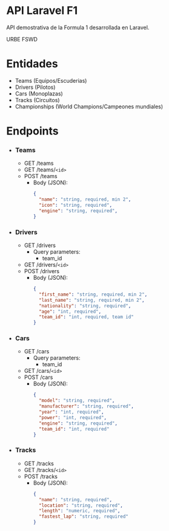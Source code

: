# API Laravel F1

API demostrativa de la Formula 1 desarrollada en Laravel.

URBE FSWD

# Entidades

- Teams (Equipos/Escuderias)
- Drivers (Pilotos)
- Cars (Monoplazas)
- Tracks (Circuitos)
- Championships (World Champions/Campeones mundiales)

# Endpoints

- ### Teams
  - GET /teams
  - GET /teams/`<id>`
  - POST /teams
    - Body (JSON):
      ```json
      {
        "name": "string, required, min 2",
        "icon": "string, required",
        "engine": "string, required",
      }
      ```

- ### Drivers
  - GET /drivers
      - Query parameters:
        - team_id
  - GET /drivers/`<id>`
  - POST /drivers
    - Body (JSON):
      ```json
      {
        "first_name": "string, required, min 2",
        "last_name": "string, required, min 2",
        "nationality": "string, required",
        "age": "int, required",
        "team_id": "int, required, team id"
      }
      ```

- ### Cars
  - GET /cars
    - Query parameters:
      - team_id
  - GET /cars/`<id>`
  - POST /cars
    - Body (JSON):
      ```json
      {
        "model": "string, required",
        "manufacturer": "string, required",
        "year": "int, required",
        "power": "int, required",
        "engine": "string, required",
        "team_id": "int, required"
      }
      ```

- ### Tracks
  - GET /tracks
  - GET /tracks/`<id>`
  - POST /tracks
    - Body (JSON):
      ```json
      {
        "name": "string, required",
        "location": "string, required",
        "length": "numeric, required",
        "fastest_lap": "string, required"
      }
      ```